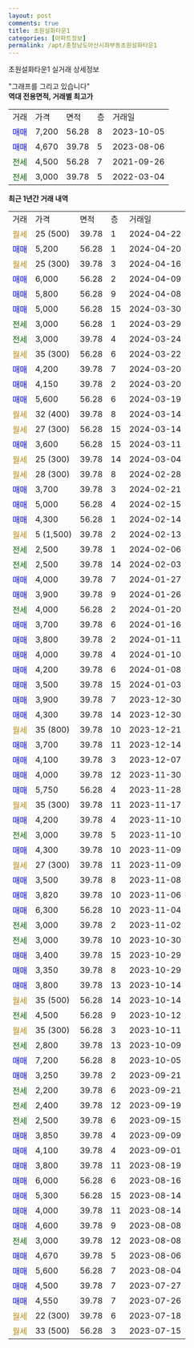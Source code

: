 ```yaml
---
layout: post
comments: true
title: 초원설화타운1
categories: [아파트정보]
permalink: /apt/충청남도아산시좌부동초원설화타운1
---
```


초원설화타운1 실거래 상세정보

<script type="text/javascript">
  google.charts.load('current', {'packages':['line', 'corechart']});
  google.charts.setOnLoadCallback(drawChart);

  function drawChart() {
    var data = new google.visualization.DataTable();
    data.addColumn('date', '거래일');
    data.addColumn('number', "매매");
    data.addColumn('number', "전세");
    data.addColumn('number', "전매");

    data.addRows([[new Date(Date.parse("2024-04-22")), null, null, null], [new Date(Date.parse("2024-04-20")), 5200, null, null], [new Date(Date.parse("2024-04-16")), null, null, null], [new Date(Date.parse("2024-04-09")), 6000, null, null], [new Date(Date.parse("2024-04-08")), 5800, null, null], [new Date(Date.parse("2024-03-30")), 5000, null, null], [new Date(Date.parse("2024-03-29")), null, 3000, null], [new Date(Date.parse("2024-03-24")), null, 3000, null], [new Date(Date.parse("2024-03-22")), null, null, null], [new Date(Date.parse("2024-03-20")), 4200, null, null], [new Date(Date.parse("2024-03-20")), 4150, null, null], [new Date(Date.parse("2024-03-19")), 5600, null, null], [new Date(Date.parse("2024-03-14")), null, null, null], [new Date(Date.parse("2024-03-14")), null, null, null], [new Date(Date.parse("2024-03-11")), 3600, null, null], [new Date(Date.parse("2024-03-04")), null, null, null], [new Date(Date.parse("2024-02-28")), null, null, null], [new Date(Date.parse("2024-02-21")), 3700, null, null], [new Date(Date.parse("2024-02-15")), 5000, null, null], [new Date(Date.parse("2024-02-14")), 4300, null, null], [new Date(Date.parse("2024-02-13")), null, null, null], [new Date(Date.parse("2024-02-06")), null, 2500, null], [new Date(Date.parse("2024-02-03")), null, 2500, null], [new Date(Date.parse("2024-01-27")), 4000, null, null], [new Date(Date.parse("2024-01-26")), 3900, null, null], [new Date(Date.parse("2024-01-20")), null, 4000, null], [new Date(Date.parse("2024-01-16")), 3700, null, null], [new Date(Date.parse("2024-01-11")), 3800, null, null], [new Date(Date.parse("2024-01-10")), 4000, null, null], [new Date(Date.parse("2024-01-08")), 4200, null, null], [new Date(Date.parse("2024-01-03")), 3500, null, null], [new Date(Date.parse("2023-12-30")), 3900, null, null], [new Date(Date.parse("2023-12-30")), 4300, null, null], [new Date(Date.parse("2023-12-21")), null, null, null], [new Date(Date.parse("2023-12-14")), 3700, null, null], [new Date(Date.parse("2023-12-07")), 4100, null, null], [new Date(Date.parse("2023-11-30")), 4000, null, null], [new Date(Date.parse("2023-11-28")), 5750, null, null], [new Date(Date.parse("2023-11-17")), null, null, null], [new Date(Date.parse("2023-11-10")), 4200, null, null], [new Date(Date.parse("2023-11-10")), null, 3000, null], [new Date(Date.parse("2023-11-09")), 4300, null, null], [new Date(Date.parse("2023-11-09")), null, null, null], [new Date(Date.parse("2023-11-08")), 3500, null, null], [new Date(Date.parse("2023-11-06")), 3820, null, null], [new Date(Date.parse("2023-11-04")), 6300, null, null], [new Date(Date.parse("2023-11-02")), null, 3000, null], [new Date(Date.parse("2023-10-30")), null, 3000, null], [new Date(Date.parse("2023-10-29")), 3400, null, null], [new Date(Date.parse("2023-10-29")), 3350, null, null], [new Date(Date.parse("2023-10-14")), 3800, null, null], [new Date(Date.parse("2023-10-14")), null, null, null], [new Date(Date.parse("2023-10-12")), null, 4500, null], [new Date(Date.parse("2023-10-11")), null, null, null], [new Date(Date.parse("2023-10-09")), null, 2800, null], [new Date(Date.parse("2023-10-05")), 7200, null, null], [new Date(Date.parse("2023-09-21")), 3250, null, null], [new Date(Date.parse("2023-09-21")), null, 2200, null], [new Date(Date.parse("2023-09-19")), null, 2400, null], [new Date(Date.parse("2023-09-15")), null, 2500, null], [new Date(Date.parse("2023-09-09")), 3850, null, null], [new Date(Date.parse("2023-09-01")), 4100, null, null], [new Date(Date.parse("2023-08-19")), 3800, null, null], [new Date(Date.parse("2023-08-16")), 6000, null, null], [new Date(Date.parse("2023-08-14")), 5300, null, null], [new Date(Date.parse("2023-08-14")), 4000, null, null], [new Date(Date.parse("2023-08-08")), 4600, null, null], [new Date(Date.parse("2023-08-08")), null, 3000, null], [new Date(Date.parse("2023-08-06")), 4670, null, null], [new Date(Date.parse("2023-08-04")), 5600, null, null], [new Date(Date.parse("2023-07-27")), 4500, null, null], [new Date(Date.parse("2023-07-26")), 4550, null, null], [new Date(Date.parse("2023-07-18")), null, null, null], [new Date(Date.parse("2023-07-15")), null, null, null]]);

    var options = {
      hAxis: {
        format: 'yyyy/MM/dd'
      },    
      lineWidth: 0,
      pointsVisible: true,    
      title: '최근 1년간 유형별 실거래가 분포',
      legend: { position: 'bottom' }
    };

    var formatter = new google.visualization.NumberFormat({pattern:'###,###'} );
    formatter.format(data, 1);
    formatter.format(data, 2);
    
    setTimeout(function() {
        var chart = new google.visualization.LineChart(document.getElementById('columnchart_material'));
        chart.draw(data, (options));
        document.getElementById('loading').style.display = 'none';
    }, 200);
  }
</script>


<div id="loading" style="z-index:20; display: block; margin-left: 0px">"그래프를 그리고 있습니다"</div>
<div id="columnchart_material" style="width: 95%; margin-left: 0px; display: block"></div>
<!-- contents start -->
<b>역대 전용면적, 거래별 최고가</b>
<table class="sortable">
    <tr>
      <td>거래</td>
      <td>가격</td>
      <td>면적</td>
      <td>층</td>
      <td>거래일</td>
    </tr>
        <tr>
          <td><a style="color: blue">매매</a></td>
          <td>7,200</td>
          <td>56.28</td>
          <td>8</td>
          <td>2023-10-05</td>
        </tr>            <tr>
          <td><a style="color: blue">매매</a></td>
          <td>4,670</td>
          <td>39.78</td>
          <td>5</td>
          <td>2023-08-06</td>
        </tr>        
        <tr>
              <td><a style="color: darkgreen">전세</a></td>
              <td>4,500</td>
              <td>56.28</td>
              <td>7</td>
              <td>2021-09-26</td>
            </tr>            <tr>
              <td><a style="color: darkgreen">전세</a></td>
              <td>3,000</td>
              <td>39.78</td>
              <td>5</td>
              <td>2022-03-04</td>
            </tr>        
    
</table>

<b>최근 1년간 거래 내역</b>

<table class="sortable">
    <tr>
      <td>거래</td>
      <td>가격</td>
      <td>면적</td>
      <td>층</td>
      <td>거래일</td>
    </tr>
    <tr>
      <td><a style="color: darkgoldenrod">월세</a></td>
      <td>25 (500)</td>
      <td>39.78</td>
      <td>1</td>
      <td>2024-04-22</td>
    </tr>          <tr>
      <td><a style="color: blue">매매</a></td>
      <td>5,200</td>
      <td>56.28</td>
      <td>1</td>
      <td>2024-04-20</td>
    </tr>          <tr>
      <td><a style="color: darkgoldenrod">월세</a></td>
      <td>25 (300)</td>
      <td>39.78</td>
      <td>3</td>
      <td>2024-04-16</td>
    </tr>          <tr>
      <td><a style="color: blue">매매</a></td>
      <td>6,000</td>
      <td>56.28</td>
      <td>2</td>
      <td>2024-04-09</td>
    </tr>          <tr>
      <td><a style="color: blue">매매</a></td>
      <td>5,800</td>
      <td>56.28</td>
      <td>9</td>
      <td>2024-04-08</td>
    </tr>          <tr>
      <td><a style="color: blue">매매</a></td>
      <td>5,000</td>
      <td>56.28</td>
      <td>15</td>
      <td>2024-03-30</td>
    </tr>          <tr>
      <td><a style="color: darkgreen">전세</a></td>
      <td>3,000</td>
      <td>56.28</td>
      <td>1</td>
      <td>2024-03-29</td>
    </tr>          <tr>
      <td><a style="color: darkgreen">전세</a></td>
      <td>3,000</td>
      <td>39.78</td>
      <td>4</td>
      <td>2024-03-24</td>
    </tr>          <tr>
      <td><a style="color: darkgoldenrod">월세</a></td>
      <td>35 (300)</td>
      <td>56.28</td>
      <td>6</td>
      <td>2024-03-22</td>
    </tr>          <tr>
      <td><a style="color: blue">매매</a></td>
      <td>4,200</td>
      <td>39.78</td>
      <td>7</td>
      <td>2024-03-20</td>
    </tr>          <tr>
      <td><a style="color: blue">매매</a></td>
      <td>4,150</td>
      <td>39.78</td>
      <td>2</td>
      <td>2024-03-20</td>
    </tr>          <tr>
      <td><a style="color: blue">매매</a></td>
      <td>5,600</td>
      <td>56.28</td>
      <td>6</td>
      <td>2024-03-19</td>
    </tr>          <tr>
      <td><a style="color: darkgoldenrod">월세</a></td>
      <td>32 (400)</td>
      <td>39.78</td>
      <td>8</td>
      <td>2024-03-14</td>
    </tr>          <tr>
      <td><a style="color: darkgoldenrod">월세</a></td>
      <td>27 (300)</td>
      <td>56.28</td>
      <td>15</td>
      <td>2024-03-14</td>
    </tr>          <tr>
      <td><a style="color: blue">매매</a></td>
      <td>3,600</td>
      <td>56.28</td>
      <td>15</td>
      <td>2024-03-11</td>
    </tr>          <tr>
      <td><a style="color: darkgoldenrod">월세</a></td>
      <td>25 (300)</td>
      <td>39.78</td>
      <td>14</td>
      <td>2024-03-04</td>
    </tr>          <tr>
      <td><a style="color: darkgoldenrod">월세</a></td>
      <td>28 (300)</td>
      <td>39.78</td>
      <td>8</td>
      <td>2024-02-28</td>
    </tr>          <tr>
      <td><a style="color: blue">매매</a></td>
      <td>3,700</td>
      <td>39.78</td>
      <td>3</td>
      <td>2024-02-21</td>
    </tr>          <tr>
      <td><a style="color: blue">매매</a></td>
      <td>5,000</td>
      <td>56.28</td>
      <td>4</td>
      <td>2024-02-15</td>
    </tr>          <tr>
      <td><a style="color: blue">매매</a></td>
      <td>4,300</td>
      <td>56.28</td>
      <td>1</td>
      <td>2024-02-14</td>
    </tr>          <tr>
      <td><a style="color: darkgoldenrod">월세</a></td>
      <td>5 (1,500)</td>
      <td>39.78</td>
      <td>2</td>
      <td>2024-02-13</td>
    </tr>          <tr>
      <td><a style="color: darkgreen">전세</a></td>
      <td>2,500</td>
      <td>39.78</td>
      <td>1</td>
      <td>2024-02-06</td>
    </tr>          <tr>
      <td><a style="color: darkgreen">전세</a></td>
      <td>2,500</td>
      <td>39.78</td>
      <td>14</td>
      <td>2024-02-03</td>
    </tr>          <tr>
      <td><a style="color: blue">매매</a></td>
      <td>4,000</td>
      <td>39.78</td>
      <td>7</td>
      <td>2024-01-27</td>
    </tr>          <tr>
      <td><a style="color: blue">매매</a></td>
      <td>3,900</td>
      <td>39.78</td>
      <td>9</td>
      <td>2024-01-26</td>
    </tr>          <tr>
      <td><a style="color: darkgreen">전세</a></td>
      <td>4,000</td>
      <td>56.28</td>
      <td>2</td>
      <td>2024-01-20</td>
    </tr>          <tr>
      <td><a style="color: blue">매매</a></td>
      <td>3,700</td>
      <td>39.78</td>
      <td>6</td>
      <td>2024-01-16</td>
    </tr>          <tr>
      <td><a style="color: blue">매매</a></td>
      <td>3,800</td>
      <td>39.78</td>
      <td>2</td>
      <td>2024-01-11</td>
    </tr>          <tr>
      <td><a style="color: blue">매매</a></td>
      <td>4,000</td>
      <td>39.78</td>
      <td>4</td>
      <td>2024-01-10</td>
    </tr>          <tr>
      <td><a style="color: blue">매매</a></td>
      <td>4,200</td>
      <td>39.78</td>
      <td>6</td>
      <td>2024-01-08</td>
    </tr>          <tr>
      <td><a style="color: blue">매매</a></td>
      <td>3,500</td>
      <td>39.78</td>
      <td>15</td>
      <td>2024-01-03</td>
    </tr>          <tr>
      <td><a style="color: blue">매매</a></td>
      <td>3,900</td>
      <td>39.78</td>
      <td>7</td>
      <td>2023-12-30</td>
    </tr>          <tr>
      <td><a style="color: blue">매매</a></td>
      <td>4,300</td>
      <td>39.78</td>
      <td>14</td>
      <td>2023-12-30</td>
    </tr>          <tr>
      <td><a style="color: darkgoldenrod">월세</a></td>
      <td>35 (800)</td>
      <td>39.78</td>
      <td>10</td>
      <td>2023-12-21</td>
    </tr>          <tr>
      <td><a style="color: blue">매매</a></td>
      <td>3,700</td>
      <td>39.78</td>
      <td>11</td>
      <td>2023-12-14</td>
    </tr>          <tr>
      <td><a style="color: blue">매매</a></td>
      <td>4,100</td>
      <td>39.78</td>
      <td>3</td>
      <td>2023-12-07</td>
    </tr>          <tr>
      <td><a style="color: blue">매매</a></td>
      <td>4,000</td>
      <td>39.78</td>
      <td>12</td>
      <td>2023-11-30</td>
    </tr>          <tr>
      <td><a style="color: blue">매매</a></td>
      <td>5,750</td>
      <td>56.28</td>
      <td>4</td>
      <td>2023-11-28</td>
    </tr>          <tr>
      <td><a style="color: darkgoldenrod">월세</a></td>
      <td>35 (300)</td>
      <td>39.78</td>
      <td>11</td>
      <td>2023-11-17</td>
    </tr>          <tr>
      <td><a style="color: blue">매매</a></td>
      <td>4,200</td>
      <td>39.78</td>
      <td>4</td>
      <td>2023-11-10</td>
    </tr>          <tr>
      <td><a style="color: darkgreen">전세</a></td>
      <td>3,000</td>
      <td>39.78</td>
      <td>5</td>
      <td>2023-11-10</td>
    </tr>          <tr>
      <td><a style="color: blue">매매</a></td>
      <td>4,300</td>
      <td>39.78</td>
      <td>10</td>
      <td>2023-11-09</td>
    </tr>          <tr>
      <td><a style="color: darkgoldenrod">월세</a></td>
      <td>27 (300)</td>
      <td>39.78</td>
      <td>11</td>
      <td>2023-11-09</td>
    </tr>          <tr>
      <td><a style="color: blue">매매</a></td>
      <td>3,500</td>
      <td>39.78</td>
      <td>8</td>
      <td>2023-11-08</td>
    </tr>          <tr>
      <td><a style="color: blue">매매</a></td>
      <td>3,820</td>
      <td>39.78</td>
      <td>10</td>
      <td>2023-11-06</td>
    </tr>          <tr>
      <td><a style="color: blue">매매</a></td>
      <td>6,300</td>
      <td>56.28</td>
      <td>10</td>
      <td>2023-11-04</td>
    </tr>          <tr>
      <td><a style="color: darkgreen">전세</a></td>
      <td>3,000</td>
      <td>39.78</td>
      <td>2</td>
      <td>2023-11-02</td>
    </tr>          <tr>
      <td><a style="color: darkgreen">전세</a></td>
      <td>3,000</td>
      <td>39.78</td>
      <td>10</td>
      <td>2023-10-30</td>
    </tr>          <tr>
      <td><a style="color: blue">매매</a></td>
      <td>3,400</td>
      <td>39.78</td>
      <td>15</td>
      <td>2023-10-29</td>
    </tr>          <tr>
      <td><a style="color: blue">매매</a></td>
      <td>3,350</td>
      <td>39.78</td>
      <td>8</td>
      <td>2023-10-29</td>
    </tr>          <tr>
      <td><a style="color: blue">매매</a></td>
      <td>3,800</td>
      <td>39.78</td>
      <td>13</td>
      <td>2023-10-14</td>
    </tr>          <tr>
      <td><a style="color: darkgoldenrod">월세</a></td>
      <td>35 (500)</td>
      <td>56.28</td>
      <td>14</td>
      <td>2023-10-14</td>
    </tr>          <tr>
      <td><a style="color: darkgreen">전세</a></td>
      <td>4,500</td>
      <td>56.28</td>
      <td>9</td>
      <td>2023-10-12</td>
    </tr>          <tr>
      <td><a style="color: darkgoldenrod">월세</a></td>
      <td>35 (300)</td>
      <td>56.28</td>
      <td>3</td>
      <td>2023-10-11</td>
    </tr>          <tr>
      <td><a style="color: darkgreen">전세</a></td>
      <td>2,800</td>
      <td>39.78</td>
      <td>13</td>
      <td>2023-10-09</td>
    </tr>          <tr>
      <td><a style="color: blue">매매</a></td>
      <td>7,200</td>
      <td>56.28</td>
      <td>8</td>
      <td>2023-10-05</td>
    </tr>          <tr>
      <td><a style="color: blue">매매</a></td>
      <td>3,250</td>
      <td>39.78</td>
      <td>2</td>
      <td>2023-09-21</td>
    </tr>          <tr>
      <td><a style="color: darkgreen">전세</a></td>
      <td>2,200</td>
      <td>39.78</td>
      <td>6</td>
      <td>2023-09-21</td>
    </tr>          <tr>
      <td><a style="color: darkgreen">전세</a></td>
      <td>2,400</td>
      <td>39.78</td>
      <td>12</td>
      <td>2023-09-19</td>
    </tr>          <tr>
      <td><a style="color: darkgreen">전세</a></td>
      <td>2,500</td>
      <td>39.78</td>
      <td>6</td>
      <td>2023-09-15</td>
    </tr>          <tr>
      <td><a style="color: blue">매매</a></td>
      <td>3,850</td>
      <td>39.78</td>
      <td>4</td>
      <td>2023-09-09</td>
    </tr>          <tr>
      <td><a style="color: blue">매매</a></td>
      <td>4,100</td>
      <td>39.78</td>
      <td>4</td>
      <td>2023-09-01</td>
    </tr>          <tr>
      <td><a style="color: blue">매매</a></td>
      <td>3,800</td>
      <td>39.78</td>
      <td>11</td>
      <td>2023-08-19</td>
    </tr>          <tr>
      <td><a style="color: blue">매매</a></td>
      <td>6,000</td>
      <td>56.28</td>
      <td>6</td>
      <td>2023-08-16</td>
    </tr>          <tr>
      <td><a style="color: blue">매매</a></td>
      <td>5,300</td>
      <td>56.28</td>
      <td>15</td>
      <td>2023-08-14</td>
    </tr>          <tr>
      <td><a style="color: blue">매매</a></td>
      <td>4,000</td>
      <td>39.78</td>
      <td>11</td>
      <td>2023-08-14</td>
    </tr>          <tr>
      <td><a style="color: blue">매매</a></td>
      <td>4,600</td>
      <td>39.78</td>
      <td>9</td>
      <td>2023-08-08</td>
    </tr>          <tr>
      <td><a style="color: darkgreen">전세</a></td>
      <td>3,000</td>
      <td>39.78</td>
      <td>12</td>
      <td>2023-08-08</td>
    </tr>          <tr>
      <td><a style="color: blue">매매</a></td>
      <td>4,670</td>
      <td>39.78</td>
      <td>5</td>
      <td>2023-08-06</td>
    </tr>          <tr>
      <td><a style="color: blue">매매</a></td>
      <td>5,600</td>
      <td>56.28</td>
      <td>7</td>
      <td>2023-08-04</td>
    </tr>          <tr>
      <td><a style="color: blue">매매</a></td>
      <td>4,500</td>
      <td>39.78</td>
      <td>7</td>
      <td>2023-07-27</td>
    </tr>          <tr>
      <td><a style="color: blue">매매</a></td>
      <td>4,550</td>
      <td>39.78</td>
      <td>7</td>
      <td>2023-07-26</td>
    </tr>          <tr>
      <td><a style="color: darkgoldenrod">월세</a></td>
      <td>22 (300)</td>
      <td>39.78</td>
      <td>6</td>
      <td>2023-07-18</td>
    </tr>          <tr>
      <td><a style="color: darkgoldenrod">월세</a></td>
      <td>33 (500)</td>
      <td>56.28</td>
      <td>3</td>
      <td>2023-07-15</td>
    </tr>      </table>
<!-- contents end -->    

